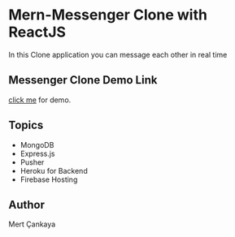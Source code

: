 # Mern-Messenger Clone with ReactJS
In this Clone application you can message each other in real time

## Messenger Clone Demo Link
<a href="https://mern-messenger-clone-d98af.web.app/">click me</a> for demo.


## Topics
+ MongoDB
+ Express.js
+ Pusher
+ Heroku for Backend
+ Firebase Hosting

## Author
Mert Çankaya

